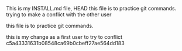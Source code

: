 This is my INSTALL.md file, 
HEAD
this file is to practice git commands.                                                                                                                                                                                                                                                                                                                                                                                                                                                                                                                                                                                                                                                                                                                                                                                                                                                                                                                                                                                                                                                                                                                                                                                                                                                                                                                                                                                                                                                                                                                                                                                                                                                                                                                                                                                                                                                                                                                                                                                                                                                                                
trying to make a conflict with the other user 

this file is to practice git commands.

this is my change as a first user to try to conflict 
c5a43331631b08548ca69b0cbeff27ae564dd183
